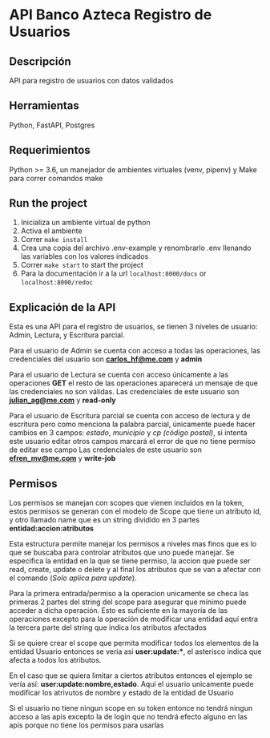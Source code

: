 # API Banco Azteca Registro de Usuarios

## Descripción

API para registro de usuarios con datos validados

## Herramientas

Python, FastAPI, Postgres

## Requerimientos

Python >= 3.6, un manejador de ambientes virtuales (venv, pipenv) y Make para correr comandos make

## Run the project

1. Inicializa un ambiente virtual de python
2. Activa el ambiente
3. Correr `make install`
4. Crea una copia del archivo .env-example y renombrarlo .env llenando las variables con los valores indicados
5. Correr `make start` to start the project
6. Para la documentación ir a la url `localhost:8000/docs` or `localhost:8000/redoc`

## Explicación de la API

Esta es una API para el registro de usuarios, se tienen 3 niveles de usuario: Admin, Lectura, y Escritura parcial.

Para el usuario de Admin se cuenta con acceso a todas las operaciones, las credenciales del usuario son **carlos_hf@me.com** y **admin**

Para el usuario de Lectura se cuenta con acceso únicamente a las operaciones **GET** el resto de las operaciones aparecerá un mensaje de que las credenciales no son válidas. Las credenciales de este usuario son **julian_ag@me.com** y **read-only**

Para el usuario de Escritura parcial se cuenta con acceso de lectura y de escritura pero como menciona la palabra parcial, únicamente puede hacer cambios en 3 campos: _estado_, _municipio_ y _cp (código postal)_, si intenta este usuario editar otros campos marcará el error de que no tiene permiso de editar ese campo
Las credenciales de este usuario son **efren_mv@me.com** y **write-job**

## Permisos

Los permisos se manejan con scopes que vienen incluidos en la token, estos permisos se generan con el modelo de Scope que tiene un atributo id, y otro llamado name que es un string dividido en 3 partes **entidad:accion:atributos**

Esta estructura permite manejar los permisos a niveles mas finos que es lo que se buscaba para controlar atributos que uno puede manejar. Se especifica la entidad en la que se tiene permiso, la accion que puede ser read, create, update o delete y al final los atributos que se van a afectar con el comando (_Solo aplica para update_).

Para la primera entrada/permiso a la operacion unicamente se checa las primeras 2 partes del string del scope para asegurar que mínimo puede acceder a dicha operación. Esto es suficiente en la mayoría de las operaciones excepto para la operación de modificar una entidad aquí entra la tercera parte del string que indica los atributos afectados

Si se quiere crear el scope que permita modificar todos los elementos de la entidad Usuario entonces se veria asi **user:update:\***, el asterisco indica que afecta a todos los atributos.

En el caso que se quiera limitar a ciertos atributos entonces el ejemplo se vería así: **user:update:nombre,estado**. Aquí el usuario unicamente puede modificar los atrivutos de nombre y estado de la entidad de Usuario

Si el usuario no tiene ningun scope en su token entonce no tendrá ningun acceso a las apis excepto la de login que no tendrá efecto alguno en las apis porque no tiene los permisos para usarlas
